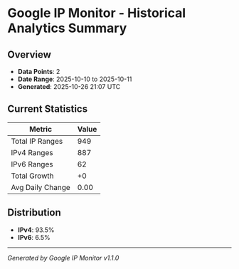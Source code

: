 # Google IP Monitor - Historical Analytics Summary

## Overview

- **Data Points**: 2
- **Date Range**: 2025-10-10 to 2025-10-11
- **Generated**: 2025-10-26 21:07 UTC

## Current Statistics

| Metric | Value |
|--------|-------|
| Total IP Ranges | 949 |
| IPv4 Ranges | 887 |
| IPv6 Ranges | 62 |
| Total Growth | +0 |
| Avg Daily Change | 0.00 |

## Distribution

- **IPv4**: 93.5%
- **IPv6**: 6.5%

---

*Generated by Google IP Monitor v1.1.0*
